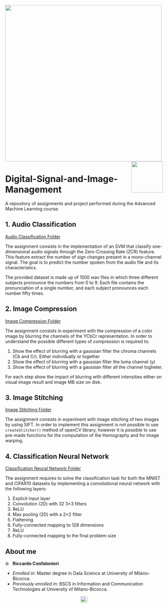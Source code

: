 <p float="left">

 <img src="https://github.com/rconfa/Digital-Signal-and-Image-Management/blob/main/images/DSLogo.png" width = "500"/>
 <img src="https://github.com/rconfa/Digital-Signal-and-Image-Management/blob/main/images/BicoccaLogo.png" width = "100" align="right"/>
</p>

# Digital-Signal-and-Image-Management
A repository of assignments and project performed during the Advanced Machine Learning course. 

## 1. Audio Classification
[Audio Classification Folder](Assignment1-AudioClassification/)

The assignment consists in the implementation of an SVM that classify one-dimensional audio signals through the Zero-Crossing Rate (ZCR) feature. This feature extract the number of sign changes present in a mono-channel signal. The goal is to predict the number spoken from the audio file and its characteristics.

The provided dataset is made up of 1500 wav files in which three different subjects pronounce the numbers from 0 to 9. Each file contains the pronunciation of a single number, and each subject pronounces each number fifty times.

## 2. Image Compression
[Image Compression Folder](Assignment2-ImageCompression/)

The assignment consists in experiment with the compression of a color image by blurring the channels of the YCbCr representation. In order to understand the possible different types of compression is required to:
1. Show the effect of blurring with a gaussian filter the chroma channels (Cb and Cr). Either individually or together
2. Show the effect of blurring with a gaussian filter the luma channel (y)
3. Show the effect of blurring with a gaussian filter all the channel togheter.

For each step show the impact of blurring with different intensities either on visual image result and image MB size on disk.

## 3. Image Stitching
[Image Stitching Folder](Assignment3-ImageStitching/)

The assignment consists in experiment with image stitching of two images by using SIFT. In order to implement this assignment is not possible to use `createStitcher()` method of openCV library, however it is possible to use pre-made functions for the computation of the Homography and for image warping.

## 4. Classification Neural Network
[Classification Neural Network Folder](Assignment4-ClassificationNN/)

The assignment requires to solve the classification task for both the MNIST and CIFAR10 datasets by implementing a convolutional neural network with the following layers: 
1. Explicit input layer
2. Convolution (2D) with 32 3×3 filters
3.  ReLU
4.  Max pooling (2D) with a 2×2 filter
5. Flattening
6. Fully-connected mapping to 128 dimensions
7. ReLU
8. Fully-connected mapping to the final problem size



## About me
&#8860; &nbsp; **Riccardo Confalonieri**

- *Enrolled in*: Master degree in Data Science at University of Milano-Bicocca.
- *Previously enrolled in*: BSCS in Information and Communication Technologies at University of Milano-Bicocca.

<p align="center"> 
  <a href="https://www.linkedin.com/in/riccardo-confalonieri-5250b0201/">
    <img alt="Ayush's Linkdein" width="22px" src="https://cdn.jsdelivr.net/npm/simple-icons@v3/icons/linkedin.svg" />
  </a>
</p><br>
